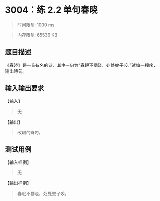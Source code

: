 # 3004：练 2.2 单句春晓

> 时间限制: 1000 ms

> 内存限制: 65536 KB

## 题目描述

《春晓》是一首有名的诗，其中一句为“春眠不觉晓，处处蚊子咬。”试编一程序，输出诗句。

## 输入输出要求

【输入】

> 无

【输出】

> 改编的诗句。

## 测试用例

【输入样例】

> 无

【输出样例】

> 春眠不觉晓，处处蚊子咬。
